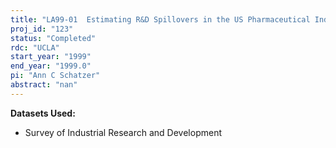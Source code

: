 ```yaml
---
title: "LA99-01  Estimating R&D Spillovers in the US Pharmaceutical Industry"
proj_id: "123"
status: "Completed"
rdc: "UCLA"
start_year: "1999"
end_year: "1999.0"
pi: "Ann C Schatzer"
abstract: "nan"
---
```


**Datasets Used:**

  - Survey of Industrial Research and Development 

